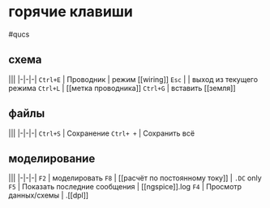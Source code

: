 # горячие клавиши
#qucs

## схема

|||
|-|-|-|
`Ctrl+E` | Проводник | режим [[wiring]]
`Esc` | | выход из текущего режима
`Ctrl+L` | [[метка проводника]]
`Ctrl+G` | вставить [[земля]]

## файлы

|||
|-|-|-|
`Ctrl+S` | Сохранение
`Ctrl+ +` | Сохранить всё

## моделирование

|||
|-|-|-|
`F2` | моделировать
`F8` | [[расчёт по постоянному току]] | `.DC` only
`F5` | Показать последние сообщения | [[ngspice]].log
`F4` | Просмотр данных/схемы | .[[dpl]]
